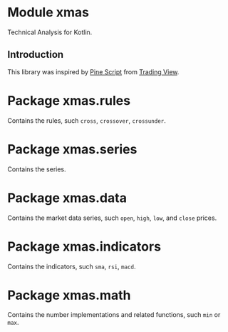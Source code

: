 # Module xmas

Technical Analysis for Kotlin.

## Introduction

This library was inspired by [Pine Script](https://www.tradingview.com/pine-script-docs/en/v4/Introduction.html) from [Trading View](https://www.tradingview.com/).

# Package xmas.rules

Contains the rules, such `cross`, `crossover`, `crossunder`.

# Package xmas.series

Contains the series.

# Package xmas.data

Contains the market data series, such `open`, `high`, `low`, and `close` prices.

# Package xmas.indicators

Contains the indicators, such `sma`, `rsi`, `macd`.

# Package xmas.math

Contains the number implementations and related functions, such `min` or `max`.
